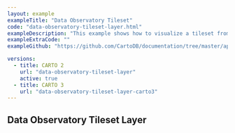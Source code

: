 ```yaml
---
layout: example
exampleTitle: "Data Observatory Tileset"
code: "data-observatory-tileset-layer.html"
exampleDescription: "This example shows how to visualize a tileset from our public repository of Data Observatory tilesets. Learn more and access the full list of available tilesets [here](/data-observatory/example-tilesets/)."
exampleExtraCode: ""
exampleGithub: "https://github.com/CartoDB/documentation/tree/master/app/content/google-maps/examples/basic-examples/data-observatory-tileset-layer.html"

versions:
  - title: CARTO 2
    url: "data-observatory-tileset-layer"
    active: true
  - title: CARTO 3
    url: "data-observatory-tileset-layer-carto3"
---
```

## Data Observatory Tileset Layer